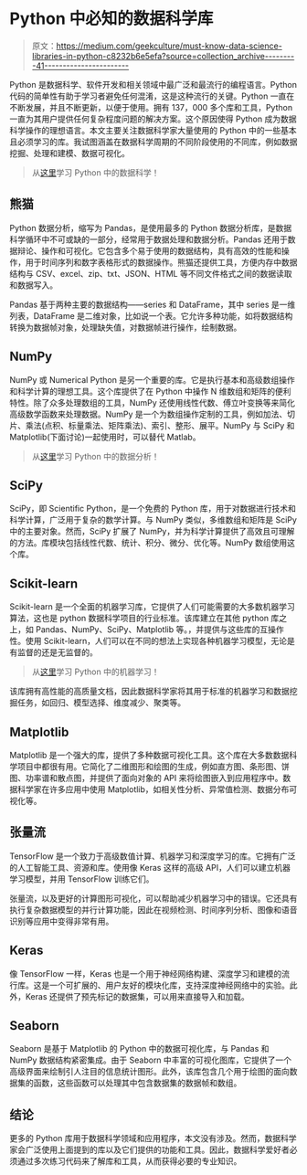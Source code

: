 # Python 中必知的数据科学库

> 原文：<https://medium.com/geekculture/must-know-data-science-libraries-in-python-c8232b6e5efa?source=collection_archive---------41----------------------->

Python 是数据科学、软件开发和相关领域中最广泛和最流行的编程语言。Python 代码的简单性有助于学习者避免任何混淆，这是这种流行的关键。Python 一直在不断发展，并且不断更新，以便于使用。拥有 137，000 多个库和工具，Python 一直为其用户提供任何复杂程度问题的解决方案。这个原因使得 Python 成为数据科学操作的理想语言。本文主要关注数据科学家大量使用的 Python 中的一些基本且必须学习的库。我试图涵盖在数据科学周期的不同阶段使用的不同库，例如数据挖掘、处理和建模、数据可视化。

> 从[这里](https://www.datacamp.com?tap_a=5644-dce66f&tap_s=1830520-1732c2&utm_medium=affiliate&utm_source=ashwinijain1)学习 Python 中的数据科学！

## **熊猫**

Python 数据分析，缩写为 Pandas，是使用最多的 Python 数据分析库，是数据科学循环中不可或缺的一部分，经常用于数据处理和数据分析。Pandas 还用于数据辩论、操作和可视化。它包含多个易于使用的数据结构，具有高效的性能和操作，用于时间序列和数字表格形式的数据操作。熊猫还提供工具，方便内存中数据结构与 CSV、excel、zip、txt、JSON、HTML 等不同文件格式之间的数据读取和数据写入。

Pandas 基于两种主要的数据结构——series 和 DataFrame，其中 series 是一维列表，DataFrame 是二维对象，比如说一个表。它允许多种功能，如将数据结构转换为数据帧对象，处理缺失值，对数据帧进行操作，绘制数据。

## **NumPy**

NumPy 或 Numerical Python 是另一个重要的库。它是执行基本和高级数组操作和科学计算的理想工具。这个库提供了在 Python 中操作 N 维数组和矩阵的便利特性。除了众多处理数组的工具，NumPy 还使用线性代数、傅立叶变换等来简化高级数学函数来处理数据。NumPy 是一个为数组操作定制的工具，例如加法、切片、乘法(点积、标量乘法、矩阵乘法)、索引、整形、展平。NumPy 与 SciPy 和 Matplotlib(下面讨论)一起使用时，可以替代 Matlab。

> 从[这里](https://www.datacamp.com?tap_a=5644-dce66f&tap_s=1787604-9fc43d&utm_medium=affiliate&utm_source=ashwinijain1)学习 Python 中的数据分析！

## **SciPy**

SciPy，即 Scientific Python，是一个免费的 Python 库，用于对数据进行技术和科学计算，广泛用于复杂的数学计算。与 NumPy 类似，多维数组和矩阵是 SciPy 中的主要对象。然而，SciPy 扩展了 NumPy，并为科学计算提供了高效且可理解的方法。库模块包括线性代数、统计、积分、微分、优化等。NumPy 数组使用这个库。

## **Scikit-learn**

Scikit-learn 是一个全面的机器学习库，它提供了人们可能需要的大多数机器学习算法，这也是 python 数据科学项目的行业标准。该库建立在其他 python 库之上，如 Pandas、NumPy、SciPy、Matplotlib 等。，并提供与这些库的互操作性。使用 Scikit-learn，人们可以在不同的想法上实现各种机器学习模型，无论是有监督的还是无监督的。

> 从[这里](https://www.datacamp.com?tap_a=5644-dce66f&tap_s=1791910-5dc8e0&utm_medium=affiliate&utm_source=ashwinijain1)学习 Python 中的机器学习！

该库拥有高性能的高质量文档，因此数据科学家将其用于标准的机器学习和数据挖掘任务，如回归、模型选择、维度减少、聚类等。

## **Matplotlib**

Matplotlib 是一个强大的库，提供了多种数据可视化工具。这个库在大多数数据科学项目中都很有用。它简化了二维图形和绘图的生成，例如直方图、条形图、饼图、功率谱和散点图，并提供了面向对象的 API 来将绘图嵌入到应用程序中。数据科学家在许多应用中使用 Matplotlib，如相关性分析、异常值检测、数据分布可视化等。

## **张量流**

TensorFlow 是一个致力于高级数值计算、机器学习和深度学习的库。它拥有广泛的人工智能工具、资源和库。使用像 Keras 这样的高级 API，人们可以建立机器学习模型，并用 TensorFlow 训练它们。

张量流，以及更好的计算图形可视化，可以帮助减少机器学习中的错误。它还具有执行复杂数据模型的并行计算功能，因此在视频检测、时间序列分析、图像和语音识别等应用中变得非常有用。

## **Keras**

像 TensorFlow 一样，Keras 也是一个用于神经网络构建、深度学习和建模的流行库。这是一个可扩展的、用户友好的模块化库，支持深度神经网络中的实验。此外，Keras 还提供了预先标记的数据集，可以用来直接导入和加载。

## **Seaborn**

Seaborn 是基于 Matplotlib 的 Python 中的数据可视化库，与 Pandas 和 NumPy 数据结构紧密集成。由于 Seaborn 中丰富的可视化图库，它提供了一个高级界面来绘制引人注目的信息统计图形。此外，该库包含几个用于绘图的面向数据集的函数，这些函数可以处理其中包含数据集的数据帧和数组。

## **结论**

更多的 Python 库用于数据科学领域和应用程序，本文没有涉及。然而，数据科学家会广泛使用上面提到的库以及它们提供的功能和工具。因此，数据科学爱好者必须通过多次练习代码来了解库和工具，从而获得必要的专业知识。